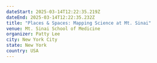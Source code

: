 ```yaml
---
dateStart: 2025-03-14T12:22:35.219Z
dateEnd: 2025-03-14T12:22:35.232Z
title: "Places & Spaces: Mapping Science at Mt. Sinai"
venue: Mt. Sinai School of Medicine
organizer: Patty Lee
city: New York City
state: New York
country: USA
---
```

